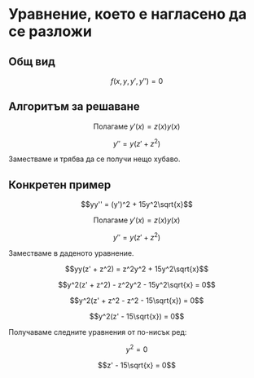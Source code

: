 # Уравнение, което е нагласено да се разложи

## Общ вид

$$f(x, y, y', y'') = 0$$

## Алгоритъм за решаване

$$\text{Полагаме } y'(x) = z(x)y(x)$$

$$y'' = y(z' + z^2)$$

Заместваме и трябва да се получи нещо хубаво.

## Конкретен пример

$$yy'' = (y')^2 + 15y^2\sqrt{x}$$

$$\text{Полагаме } y'(x) = z(x)y(x)$$

$$y'' = y(z' + z^2)$$

Заместваме в даденото уравнение.

$$yy(z' + z^2) = z^2y^2 + 15y^2\sqrt{x}$$

$$y^2(z' + z^2) - z^2y^2 - 15y^2\sqrt{x} = 0$$

$$y^2(z' + z^2 - z^2 - 15\sqrt{x}) = 0$$

$$y^2(z' - 15\sqrt{x}) = 0$$

Получаваме следните уравнения от по-нисък ред:

$$y^2 = 0$$

$$z' - 15\sqrt{x} = 0$$